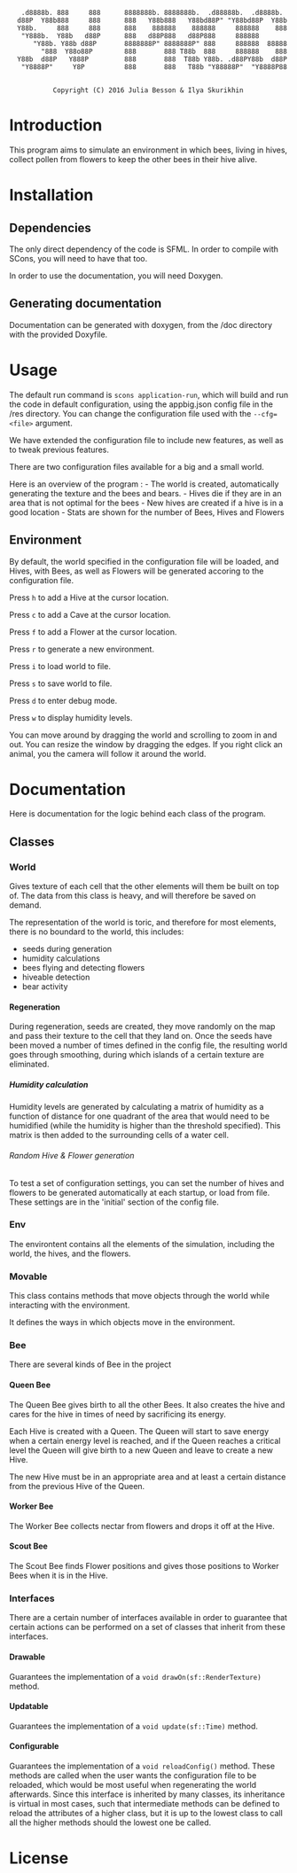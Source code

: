        .d8888b. 888     888      8888888b. 8888888b.  .d88888b.  .d8888b.  
      d88P  Y88b888     888      888   Y88b888   Y88bd88P" "Y88bd88P  Y88b 
      Y88b.     888     888      888    888888    888888     888888    888 
       "Y888b.  Y88b   d88P      888   d88P888   d88P888     888888        
          "Y88b. Y88b d88P       8888888P" 8888888P" 888     888888  88888 
            "888  Y88o88P        888       888 T88b  888     888888    888 
      Y88b  d88P   Y888P         888       888  T88b Y88b. .d88PY88b  d88P 
       "Y8888P"     Y8P          888       888   T88b "Y88888P"  "Y8888P88 
                                                                     

               Copyright (C) 2016 Julia Besson & Ilya Skurikhin

Introduction
================================================================================

This program aims to simulate an environment in which bees, living in hives, 
collect pollen from flowers to keep the other bees in their hive alive.

Installation
================================================================================

## Dependencies

The only direct dependency of the code is SFML.
In order to compile with SCons, you will need to have that too.

In order to use the documentation, you will need Doxygen.


## Generating documentation

Documentation can be generated with doxygen, from the /doc directory with the 
provided Doxyfile.


Usage
================================================================================

The default run command is `scons application-run`, which will build and run the
code in default configuration, using the appbig.json config file in the /res 
directory. You can change the configuration file used with the `--cfg=<file>`
argument.

We have extended the configuration file to include new features, as well as to 
tweak previous features.

There are two configuration files available for a big and a small world.

Here is an overview of the program :
	- The world is created, automatically generating the texture and the bees and bears.
	- Hives die if they are in an area that is not optimal for the bees
	- New hives are created if a hive is in a good location
	- Stats are shown for the number of Bees, Hives and Flowers

## Environment

By default, the world specified in the configuration file will be loaded, and 
Hives, with Bees, as well as Flowers will be generated accoring to the 
configuration file. 

Press `h` to add a Hive at the cursor location.

Press `c` to add a Cave at the cursor location.

Press `f` to add a Flower at the cursor location.

Press `r` to generate a new environment.

Press `i` to load world to file.

Press `s` to save world to file.

Press `d` to enter debug mode.

Press `w` to display humidity levels.

You can move around by dragging the world and scrolling to zoom in and out. 
You can resize the window by dragging the edges.
If you right click an animal, you the camera will follow it around the world.


Documentation
================================================================================

Here is documentation for the logic behind each class of the program.


Classes
--------------------------------------------------------------------------------

### World

Gives texture of each cell that the other elements will them be built on top of.
The data from this class is heavy, and will therefore be saved on demand. 

The representation of the world is toric, and therefore for most elements, there
is no boundard to the world, this includes:
  - seeds during generation
  - humidity calculations
  - bees flying and detecting flowers
  - hiveable detection
  - bear activity

#### Regeneration

During regeneration, seeds are created, they move randomly on the map and pass 
their texture to the cell that they land on. Once the seeds have been moved a
number of times defined in the config file, the resulting world goes through 
smoothing, during which islands of a certain texture are eliminated.

##### Humidity calculation

Humidity levels are generated by calculating a matrix of humidity as a function
of distance for one quadrant of the area that would need to be humidified (while
the humidity is higher than the threshold specified). This matrix is then added 
to the surrounding cells of a water cell.

###### Random Hive & Flower generation

To test a set of configuration settings, you can set the number of hives and 
flowers to be generated automatically at each startup, or load from file. These
settings are in the 'initial' section of the config file.

### Env

The environtent contains all the elements of the simulation, including the 
world, the hives, and the flowers. 

### Movable

This class contains methods that move objects through the world while
interacting with the environment.

It defines the ways in which objects move in the environment.

### Bee

There are several kinds of Bee in the project

#### Queen Bee

The Queen Bee gives birth to all the other Bees. It also creates the hive and 
cares for the hive in times of need by sacrificing its energy.

Each Hive is created with a Queen. The Queen will start to save energy when 
a certain energy level is reached, and if the Queen reaches a critical level
the Queen will give birth to a new Queen and leave to create a new Hive.

The new Hive must be in an appropriate area and at least a certain distance 
from the previous Hive of the Queen. 

#### Worker Bee

The Worker Bee collects nectar from flowers and drops it off at the Hive.

#### Scout Bee 

The Scout Bee finds Flower positions and gives those positions to Worker Bees
when it is in the Hive.

### Interfaces

There are a certain number of interfaces available in order to guarantee that 
certain actions can be performed on a set of classes that inherit from these
interfaces.

#### Drawable

Guarantees the implementation of a `void drawOn(sf::RenderTexture)` method.

#### Updatable

Guarantees the implementation of a `void update(sf::Time)` method.

#### Configurable

Guarantees the implementation of a `void reloadConfig()` method. These methods
are called when the user wants the configuration file to be reloaded, which 
would be most useful when regenerating the world afterwards. Since this 
interface is inherited by many classes, its inheritance is virtual in most
cases, such that intermediate methods can be defined to reload the attributes of
a higher class, but it is up to the lowest class to call all the higher methods
should the lowest one be called.



License
================================================================================


